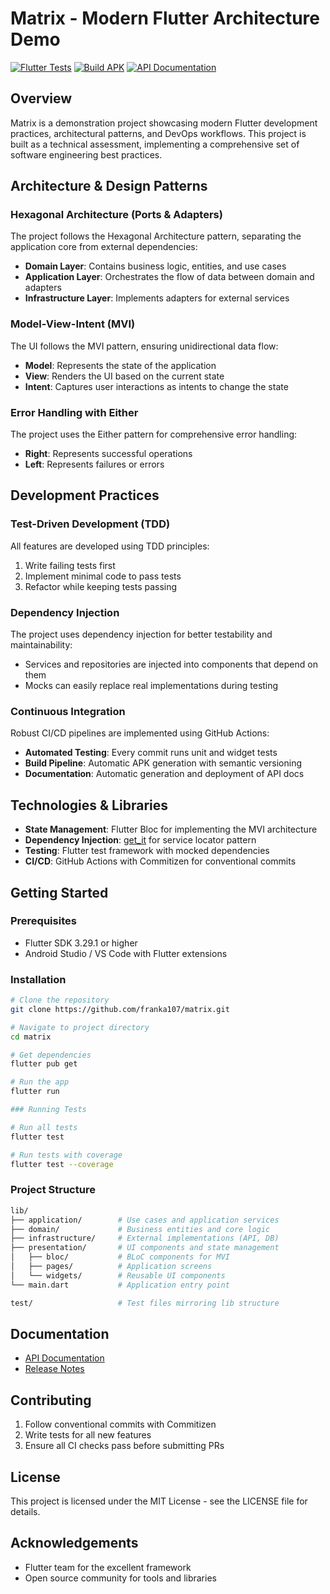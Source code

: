 # Matrix - Modern Flutter Architecture Demo

[![Flutter Tests](https://github.com/franka107/matrix/actions/workflows/flutter_tests.yml/badge.svg)](https://github.com/franka107/matrix/actions/workflows/flutter_tests.yml)
[![Build APK](https://github.com/franka107/matrix/actions/workflows/flutter_build_apk.yml/badge.svg)](https://github.com/franka107/matrix/actions/workflows/flutter_build_apk.yml)
[![API Documentation](https://github.com/franka107/matrix/actions/workflows/docs_deploy.yml/badge.svg)](https://franka107.github.io/matrix/)

## Overview

Matrix is a demonstration project showcasing modern Flutter development practices, architectural patterns, and DevOps workflows. This project is built as a technical assessment, implementing a comprehensive set of software engineering best practices.

## Architecture & Design Patterns

### Hexagonal Architecture (Ports & Adapters)

The project follows the Hexagonal Architecture pattern, separating the application core from external dependencies:

- **Domain Layer**: Contains business logic, entities, and use cases
- **Application Layer**: Orchestrates the flow of data between domain and adapters
- **Infrastructure Layer**: Implements adapters for external services

### Model-View-Intent (MVI)

The UI follows the MVI pattern, ensuring unidirectional data flow:

- **Model**: Represents the state of the application
- **View**: Renders the UI based on the current state
- **Intent**: Captures user interactions as intents to change the state

### Error Handling with Either

The project uses the Either pattern for comprehensive error handling:
- **Right**: Represents successful operations
- **Left**: Represents failures or errors

## Development Practices

### Test-Driven Development (TDD)

All features are developed using TDD principles:
1. Write failing tests first
2. Implement minimal code to pass tests
3. Refactor while keeping tests passing

### Dependency Injection

The project uses dependency injection for better testability and maintainability:
- Services and repositories are injected into components that depend on them
- Mocks can easily replace real implementations during testing

### Continuous Integration

Robust CI/CD pipelines are implemented using GitHub Actions:
- **Automated Testing**: Every commit runs unit and widget tests
- **Build Pipeline**: Automatic APK generation with semantic versioning
- **Documentation**: Automatic generation and deployment of API docs

## Technologies & Libraries

- **State Management**: Flutter Bloc for implementing the MVI architecture
- **Dependency Injection**: [get_it](https://pub.dev/packages/get_it) for service locator pattern
- **Testing**: Flutter test framework with mocked dependencies
- **CI/CD**: GitHub Actions with Commitizen for conventional commits

## Getting Started

### Prerequisites

- Flutter SDK 3.29.1 or higher
- Android Studio / VS Code with Flutter extensions

### Installation

```bash
# Clone the repository
git clone https://github.com/franka107/matrix.git

# Navigate to project directory
cd matrix

# Get dependencies
flutter pub get

# Run the app
flutter run

### Running Tests

# Run all tests
flutter test

# Run tests with coverage
flutter test --coverage
```

### Project Structure

```bash
lib/
├── application/        # Use cases and application services
├── domain/             # Business entities and core logic
├── infrastructure/     # External implementations (API, DB)
├── presentation/       # UI components and state management
│   ├── bloc/           # BLoC components for MVI
│   ├── pages/          # Application screens
│   └── widgets/        # Reusable UI components
└── main.dart           # Application entry point

test/                   # Test files mirroring lib structure
```

## Documentation

- [API Documentation](https://franka107.github.io/matrix/)
- [Release Notes](https://github.com/franka107/matrix/releases)

## Contributing

1. Follow conventional commits with Commitizen
2. Write tests for all new features
3. Ensure all CI checks pass before submitting PRs

## License

This project is licensed under the MIT License - see the LICENSE file for details.

## Acknowledgements

- Flutter team for the excellent framework
- Open source community for tools and libraries
